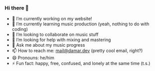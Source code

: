 ### Hi there 👋

- 🔭 I’m currently working on my website!
- 🌱 I’m currently learning music production (yeah, nothing to do with coding)
- 👯 I’m looking to collaborate on music stuff
- 🤔 I’m looking for help with mixing and mastering
- 💬 Ask me about my music progress
- 📫 How to reach me: mail@damar.dev (pretty cool email, right?)
- 😄 Pronouns: he/him
- ⚡ Fun fact: happy, free, confused, and lonely at the same time (t.s.)
